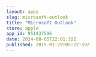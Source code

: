 ```yaml
---
layout: apps
slug: microsoft-outlook
title: "Microsoft Outlook"
store: apple
app_id: 951937596
date: 2024-08-05T22:01:32Z
published: 2015-01-29T05:22:59Z
---
```

